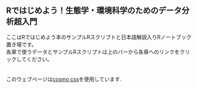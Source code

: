 ## Rではじめよう！生態学・環境科学のためのデータ分析超入門
ここはRではじめよう本のサンプルRスクリプトと日本語解説入りRノートブック置き場です。<br>
各章で使うデータとサンプルRスクリプトは上のバーから各章へのリンクをクリックしてください。<br>
<br><br>
このウェブページは<a href="https://bootswatch.com/cosmo/" target="_blank" rel="noopener noreferrer">cosmo css</a>を使用しています.

